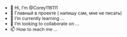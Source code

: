 - 👋 Hi, I’m @Corey116111
- 👀 Главный в проекте ( напишу сам, мне не писать)
- 🌱 I’m currently learning ...
- 💞️ I’m looking to collaborate on ...
- 📫 How to reach me ...

<!---
Corey116111/Corey116111 is a ✨ special ✨ repository because its `README.md` (this file) appears on your GitHub profile.
You can click the Preview link to take a look at your changes.
--->
